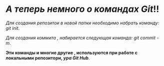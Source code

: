 # _А теперь немного о командах Git_!!

_Для создания  репозитои в  новой папки необходимо набрать команду: git init_.

_Для  создания коммита , набирается следующая  команда: git commit -m_.

__Эти команды и многие другие , используются при работе с локальными репозитори, *ура Git Hub*__.


